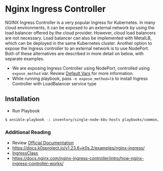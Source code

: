 # Nginx Ingress Controller

NGINX Ingress Controller is a very popular Ingress for Kubernetes. In many cloud environments, it can be exposed to an external network by using the load balancer offered by the cloud provider. However, cloud load balancers are not necessary. Load balancer can also be implemented with MetalLB, which can be deployed in the same Kubernetes cluster. Another option to expose the Ingress controller to an external network is to use NodePort. Both of these alternatives are described in more detail on below, with separate examples.

- We are exposing Ingress Controller using NodePort, controlled using `expose_method` var. Review [Default Vars](./defaults/main.yml) for more information.
- While running playbook, pass `-e expose_method=lb` to install Ingress Controller with LoadBalancer service type

## Installation
- Run Playbook
```bash
$ ansible-playbook -i inventory/single-node-k8s-hosts playbooks/common/ingress-controller.yml
```

### Additional Reading
- Review [Official Documentation](https://kubernetes.github.io/ingress-nginx/deploy/)
- https://docs.k0sproject.io/v1.23.6+k0s.2/examples/nginx-ingress/
- [IngressClass](https://kubernetes.io/docs/concepts/services-networking/ingress/#default-ingress-class)
- https://docs.nginx.com/nginx-ingress-controller/intro/how-nginx-ingress-controller-works/
